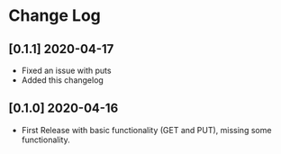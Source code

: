 # Change Log

## [0.1.1] 2020-04-17

- Fixed an issue with puts
- Added this changelog

## [0.1.0] 2020-04-16

- First Release with basic functionality (GET and PUT), missing some functionality.